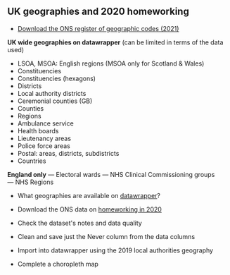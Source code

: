 ## UK geographies and 2020 homeworking

- [Download the ONS register of geographic codes (2021)](https://geoportal.statistics.gov.uk/datasets/ons::register-of-geographic-codes-december-2021-for-the-united-kingdom/about)

**UK wide geographies on datawrapper** (can be limited in terms of the data used)
- LSOA, MSOA: English regions (MSOA only for Scotland & Wales)
- Constituencies
- Constituencies (hexagons)
- Districts
- Local authority districts
- Ceremonial counties (GB)
- Counties
- Regions
- Ambulance service
- Health boards
- Lieutenancy areas
- Police force areas
- Postal: areas, districts, subdistricts
- Countries

**England only**
— Electoral wards
— NHS Clinical Commissioning groups
— NHS Regions

- What geographies are available on [datawrapper](https://datawrapper.de/)?

- Download the ONS data on [homeworking in 2020](https://www.ons.gov.uk/employmentandlabourmarket/peopleinwork/labourproductivity/adhocs/13196homeworkingintheukbrokendownbyunitaryandlocalauthoritydistricts2020)

- Check the dataset's notes and data quality
- Clean and save just the Never column from the data columns
- Import into datawrapper using the 2019 local authorities geography
- Complete a choropleth map
